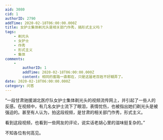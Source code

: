 ```yaml
---
aid: 3080
cid: 1
authorID: 2790
addTime: 2020-02-18T06:00:00.000Z
title: 女护士集体剃光头是相关部门作秀，搞形式主义吗？
tags:
    - 剃光头
    - 女护士
    - 作秀
    - 形式主义
    - 集体
comments:
    -
        authorID: 1
        addTime: 2020-02-18T06:00:00.000Z
        content: 相同的套路一直都在，只是这届老百姓不好糊弄了。
date: 2020-02-18T06:00:00.000Z
category: 问答
---
```


“一段甘肃驰援湖北医疗队女护士集体剃光头的视频流传网上，并引起了一些人的反感。在视频中，有几名女护士流下了眼泪，表情忧伤，也被指出她们剃光头是被强迫的。甚至有人认为，拍这段视频，是甘肃的相关部门作秀，形式主义。

看到这段视频，也看到一些网友的评论，说实话老胡心里的滋味挺复杂的。”

不知各位有何高见。
